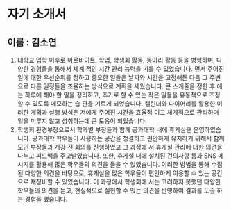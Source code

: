 # 자기 소개서 

## 이름 : 김소연



 1. 대학교 입학 이후로 아르바이트, 학업, 학생회 활동, 동아리 활동 등을 병행하며, 다양한 경험들을 통해서 체계 적인 시간 관리 능력을 기를 수 있었습니다.
먼저 주어진 일에 대한 우선순위를 정하고 중요한 일들은 날짜와 시간을 고정해둔 다음 그 주변으로 다른 일정들을 조율하는 방식으로 계획을 세웠습니다.
큰 스케줄을 정한 후 에는 하루에 해야 할 일을 정리하고, 추가로 할 수 있는 작은 일들을 유동적으로 조정할 수 있도록 메모하는 습 관을 기르게 되었습니다.
캘린더와 다이어리를 활용한 이러한 계획과 실행 방식은 저에게 주어진 시간을 효율적 이고 체계적으로 관리하며 일을 미루지 않고 성취하는데 큰 도움이 되었습니다.
 2. 학생회 환경부장으로서 학과별 부장들과 함께 공과대학 내에 휴게실을 운영하였습니다.
공과대학 학우들이 사용하는 공간을 청결하고 편안하게 유지하기 위해서 함께 모인 부장들과 개강 전 회의를 진행하였고 그 과정에 서 휴게실 관리에 대한 의견을 나누고 피드백을 주고받았습니다.
또한, 휴게실 내에 설치된 건의사항 통과 SNS 메시지를 활용해 많은 학우들의 의견을 들을 수 있었습니다.
이러한 방법을 통해 수집된 다양한 의견을 바탕으로, 휴게실을 많은 학우들이 편안하게 이용할 수 있는 공간으로 재정비할 수 있었습니다.
이 과정에서 학생회에 서는 고려하지 못했던 다양한 학우들의 의견을 듣고, 현실적으로 실현할 수 있는 의견을 반영하여 결과를 도출 하는 경험을 했습니다.
